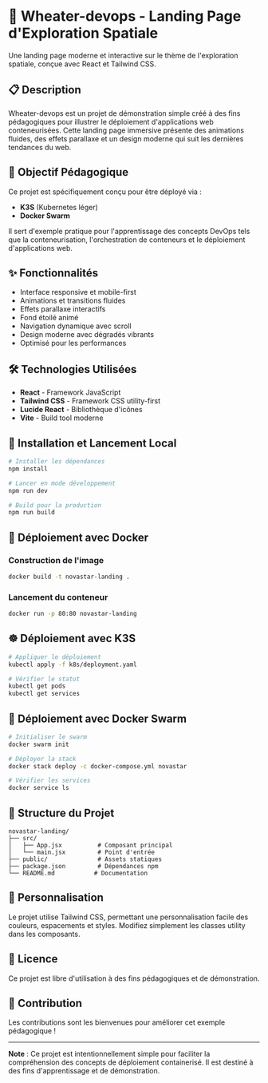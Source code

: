 # 🚀 Wheater-devops - Landing Page d'Exploration Spatiale

Une landing page moderne et interactive sur le thème de l'exploration spatiale, conçue avec React et Tailwind CSS.

## 📋 Description

Wheater-devops est un projet de démonstration simple créé à des fins pédagogiques pour illustrer le déploiement d'applications web conteneurisées. Cette landing page immersive présente des animations fluides, des effets parallaxe et un design moderne qui suit les dernières tendances du web.

## 🎯 Objectif Pédagogique

Ce projet est spécifiquement conçu pour être déployé via :
- **K3S** (Kubernetes léger)
- **Docker Swarm**

Il sert d'exemple pratique pour l'apprentissage des concepts DevOps tels que la conteneurisation, l'orchestration de conteneurs et le déploiement d'applications web.

## ✨ Fonctionnalités

- Interface responsive et mobile-first
- Animations et transitions fluides
- Effets parallaxe interactifs
- Fond étoilé animé
- Navigation dynamique avec scroll
- Design moderne avec dégradés vibrants
- Optimisé pour les performances

## 🛠️ Technologies Utilisées

- **React** - Framework JavaScript
- **Tailwind CSS** - Framework CSS utility-first
- **Lucide React** - Bibliothèque d'icônes
- **Vite** - Build tool moderne

## 🚀 Installation et Lancement Local

```bash
# Installer les dépendances
npm install

# Lancer en mode développement
npm run dev

# Build pour la production
npm run build
```

## 🐳 Déploiement avec Docker

### Construction de l'image

```bash
docker build -t novastar-landing .
```

### Lancement du conteneur

```bash
docker run -p 80:80 novastar-landing
```

## ☸️ Déploiement avec K3S

```bash
# Appliquer le déploiement
kubectl apply -f k8s/deployment.yaml

# Vérifier le statut
kubectl get pods
kubectl get services
```

## 🐝 Déploiement avec Docker Swarm

```bash
# Initialiser le swarm
docker swarm init

# Déployer la stack
docker stack deploy -c docker-compose.yml novastar

# Vérifier les services
docker service ls
```

## 📁 Structure du Projet

```
novastar-landing/
├── src/
│   ├── App.jsx          # Composant principal
│   └── main.jsx         # Point d'entrée
├── public/              # Assets statiques
├── package.json         # Dépendances npm
└── README.md           # Documentation
```

## 🎨 Personnalisation

Le projet utilise Tailwind CSS, permettant une personnalisation facile des couleurs, espacements et styles. Modifiez simplement les classes utility dans les composants.

## 📝 Licence

Ce projet est libre d'utilisation à des fins pédagogiques et de démonstration.

## 🤝 Contribution

Les contributions sont les bienvenues pour améliorer cet exemple pédagogique !

---

**Note** : Ce projet est intentionnellement simple pour faciliter la compréhension des concepts de déploiement containerisé. Il est destiné à des fins d'apprentissage et de démonstration.